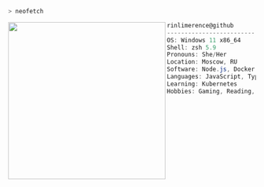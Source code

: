 ```zsh
> neofetch
```

<img align="left" src="https://media.giphy.com/media/bM7czHpJz3SYW7yxEc/giphy.gif" alt="" width="320" /> 

```csharp
rinlimerence@github
-------------------------
OS: Windows 11 x86_64
Shell: zsh 5.9
Pronouns: She/Her
Location: Moscow, RU
Software: Node.js, Docker
Languages: JavaScript, TypeScript
Learning: Kubernetes
Hobbies: Gaming, Reading, Anime
```
